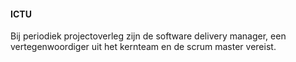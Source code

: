 #### ICTU
Bij periodiek projectoverleg zijn de software delivery manager, een vertegenwoordiger uit het kernteam en de scrum master vereist.


